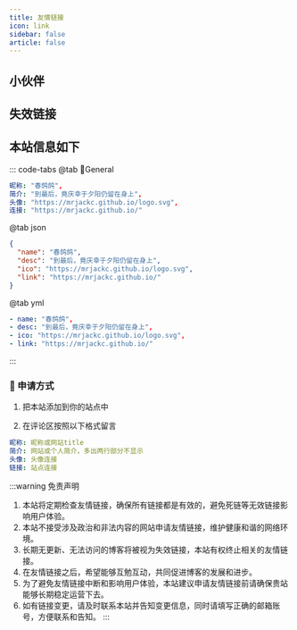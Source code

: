 ```yaml
---
title: 友情链接
icon: link
sidebar: false
article: false
---
```


## 小伙伴

<MyCoverLink type="friend"/>
<script setup lang="ts">
import MyCoverLink from "@MyCoverLink";
</script>

## 失效链接
<MyCoverLink type="invalid"/>

## 本站信息如下

::: code-tabs
@tab 🌴General

```yml
昵称: "春鸽鸽",
简介: "到最后，竟庆幸于夕阳仍留在身上",
头像: "https://mrjackc.github.io/logo.svg",
连接: "https://mrjackc.github.io/"
```

@tab json

```json
{
  "name": "春鸽鸽",
  "desc": "到最后，竟庆幸于夕阳仍留在身上",
  "ico": "https://mrjackc.github.io/logo.svg",
  "link": "https://mrjackc.github.io/"
}
```
@tab yml

```yml
- name: "春鸽鸽",
- desc: "到最后，竟庆幸于夕阳仍留在身上",
- ico: "https://mrjackc.github.io/logo.svg",
- link: "https://mrjackc.github.io/"
```

:::

### :lollipop: 申请方式

1. 把本站添加到你的站点中

2. 在评论区按照以下格式留言

```yml
昵称: 昵称或网站title
简介: 网站或个人简介，多出两行部分不显示
头像: 头像连接
链接: 站点连接
```


:::warning 免责声明

1. 本站将定期检查友情链接，确保所有链接都是有效的，避免死链等无效链接影响用户体验。
2. 本站不接受涉及政治和非法内容的网站申请友情链接，维护健康和谐的网络环境。
3. 长期无更新、无法访问的博客将被视为失效链接，本站有权终止相关的友情链接。
4. 在友情链接之后，希望能够互勉互动，共同促进博客的发展和进步。
5. 为了避免友情链接中断和影响用户体验，本站建议申请友情链接前请确保贵站能够长期稳定运营下去。
6. 如有链接变更，请及时联系本站并告知变更信息，同时请填写正确的邮箱账号，方便联系和告知。
:::
